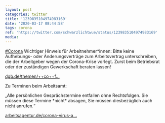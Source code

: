 ```yaml
---
layout: post
categories: twitter
title: '1239835104974983169'
date: '2020-03-17 08:44:58'
tags: corona
ref: 'https://twitter.com/schwarzlichtwue/status/1239835104974983169'
media:
---
```

[#Corona](/t/corona) Wichtiger Hinweis für Arbeitnehmer\*innen: Bitte keine Aufhebungs- oder Änderungsverträge zum Arbeitsvertrag unterschreiben, die der Arbeitgeber wegen der Corona-Krise vorlegt. Zurst beim Betriebsrat oder der zuständigen Gewerkschaft beraten lassen!

[dgb.de/themen/++co++f…](https://www.dgb.de/themen/++co++fdb5ec24-5946-11ea-8e68-52540088cada#hinweiszu) 


Zu Terminen beim Arbeitsamt:

„Alle persönlichen Gesprächstermine entfallen ohne Rechtsfolgen. Sie müssen diese Termine \*nicht\* absagen, Sie müssen diesbezüglich auch nicht anrufen.“



[arbeitsagentur.de/corona-virus-a…](https://www.arbeitsagentur.de/corona-virus-aktuelle-informationen) 

